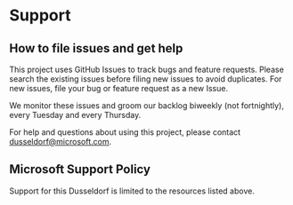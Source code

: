 # Support

## How to file issues and get help  

This project uses GitHub Issues to track bugs and feature requests. Please search the existing 
issues before filing new issues to avoid duplicates.  For new issues, file your bug or 
feature request as a new Issue.

We monitor these issues and groom our backlog biweekly (not fortnightly), every Tuesday and every Thursday.

For help and questions about using this project, please contact dusseldorf@microsoft.com.

## Microsoft Support Policy  

Support for this Dusseldorf is limited to the resources listed above.
